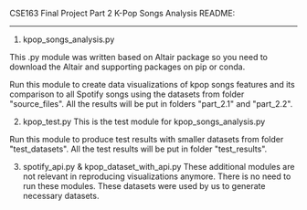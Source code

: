 CSE163 Final Project Part 2 K-Pop Songs Analysis README:

*********************************************************************

1. kpop_songs_analysis.py

This .py module was written based on Altair package so you need
to download the Altair and supporting packages on pip or conda.

Run this module to create data visualizations of kpop songs features and
its comparison to all Spotify songs using the datasets from folder "source_files".
All the results will be put in folders "part_2.1" and "part_2.2".

2. kpop_test.py
This is the test module for kpop_songs_analysis.py

Run this module to produce test results with smaller datasets from folder "test_datasets".
All the test results will be put in folder "test_results".

3. spotify_api.py & kpop_dataset_with_api.py
These additional modules are not relevant in reproducing visualizations anymore.
There is no need to run these modules.
These datasets were used by us to generate necessary datasets.
